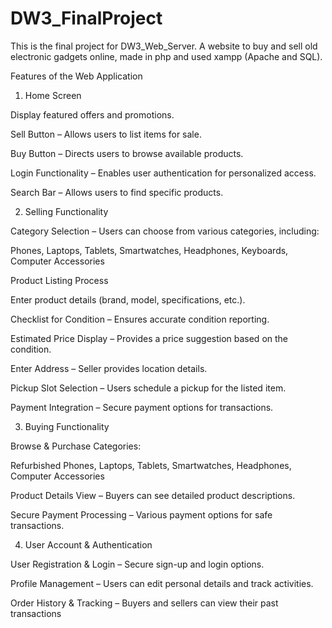# DW3_FinalProject
This is the final project for DW3_Web_Server. A website to buy and sell old electronic gadgets online, made in php and used xampp (Apache and SQL).

Features of the Web Application

1. Home Screen

Display featured offers and promotions.

Sell Button – Allows users to list items for sale.

Buy Button – Directs users to browse available products.

Login Functionality – Enables user authentication for personalized access.

Search Bar – Allows users to find specific products.

2. Selling Functionality

Category Selection – Users can choose from various categories, including:
  
  Phones,
  Laptops,
  Tablets,
  Smartwatches,
  Headphones,
  Keyboards,
  Computer Accessories

Product Listing Process

  Enter product details (brand, model, specifications, etc.).
  
  Checklist for Condition – Ensures accurate condition reporting.
  
  Estimated Price Display – Provides a price suggestion based on the condition.
  
  Enter Address – Seller provides location details.
  
  Pickup Slot Selection – Users schedule a pickup for the listed item.
  
  Payment Integration – Secure payment options for transactions.

3. Buying Functionality

Browse & Purchase Categories:
  
  Refurbished Phones,
  Laptops,
  Tablets,
  Smartwatches,
  Headphones,
  Computer Accessories

Product Details View – Buyers can see detailed product descriptions.

Secure Payment Processing – Various payment options for safe transactions.

4. User Account & Authentication

User Registration & Login – Secure sign-up and login options.

Profile Management – Users can edit personal details and track activities.

Order History & Tracking – Buyers and sellers can view their past transactions
